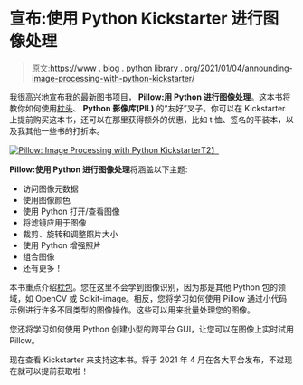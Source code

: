 # 宣布:使用 Python Kickstarter 进行图像处理

> 原文:[https://www . blog . python library . org/2021/01/04/announding-image-processing-with-python-kickstarter/](https://www.blog.pythonlibrary.org/2021/01/04/announcing-image-processing-with-python-kickstarter/)

我很高兴地宣布我的最新图书项目， **Pillow:用 Python 进行图像处理**。这本书将教你如何使用[枕头](https://pillow.readthedocs.io/en/stable/)、 **Python 影像库(PIL)** 的“友好”叉子。你可以在 Kickstarter 上提前购买这本书，还可以在那里获得额外的优惠，比如 t 恤、签名的平装本，以及我其他一些书的打折本。

[![Pillow: Image Processing with Python Kickstarter](../Images/26f9290a5d19f0613f0d89b1c8160050.png)T2】](https://www.kickstarter.com/projects/driscollis/image-processing-with-python)

**Pillow:使用 Python 进行图像处理**将涵盖以下主题:

*   访问图像元数据
*   使用图像颜色
*   使用 Python 打开/查看图像
*   将滤镜应用于图像
*   裁剪、旋转和调整照片大小
*   使用 Python 增强照片
*   组合图像
*   还有更多！

本书重点介绍[枕包](https://pillow.readthedocs.io/en/stable/)。您在这里不会学到图像识别，因为那是其他 Python 包的领域，如 OpenCV 或 Scikit-image。相反，您将学习如何使用 Pillow 通过小代码示例进行许多不同类型的图像操作。这些可以用来批量处理您的图像。

您还将学习如何使用 Python 创建小型的跨平台 GUI，让您可以在图像上实时试用 Pillow。

现在查看 Kickstarter 来支持这本书。将于 2021 年 4 月在各大平台发布，不过现在就可以提前获取啦！